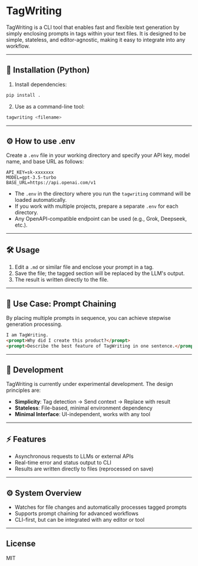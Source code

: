 # TagWriting

TagWriting is a CLI tool that enables fast and flexible text generation by simply enclosing prompts in tags within your text files. It is designed to be simple, stateless, and editor-agnostic, making it easy to integrate into any workflow.

---

## 🚀 Installation (Python)

1. Install dependencies:

```sh
pip install .
```

2. Use as a command-line tool:

```sh
tagwriting <filename>
```

---

## ⚙️ How to use .env

Create a `.env` file in your working directory and specify your API key, model name, and base URL as follows:

```env
API_KEY=sk-xxxxxxx
MODEL=gpt-3.5-turbo
BASE_URL=https://api.openai.com/v1
```

- The `.env` in the directory where you run the `tagwriting` command will be loaded automatically.
- If you work with multiple projects, prepare a separate `.env` for each directory.
- Any OpenAPI-compatible endpoint can be used (e.g., Grok, Deepseek, etc.).

---

## 🛠️ Usage

1. Edit a `.md` or similar file and enclose your prompt in a tag.
2. Save the file; the tagged section will be replaced by the LLM's output.
3. The result is written directly to the file.

---

## 🔁 Use Case: Prompt Chaining

By placing multiple prompts in sequence, you can achieve stepwise generation processing.

```markdown
I am TagWriting.
<prompt>Why did I create this product?</prompt>
<prompt>Describe the best feature of TagWriting in one sentence.</prompt>
```

---

## 🧪 Development

TagWriting is currently under experimental development. The design principles are:

- **Simplicity**: Tag detection → Send context → Replace with result
- **Stateless**: File-based, minimal environment dependency
- **Minimal Interface**: UI-independent, works with any tool

---

## ⚡ Features

- Asynchronous requests to LLMs or external APIs
- Real-time error and status output to CLI
- Results are written directly to files (reprocessed on save)

---

## ⚙️ System Overview

- Watches for file changes and automatically processes tagged prompts
- Supports prompt chaining for advanced workflows
- CLI-first, but can be integrated with any editor or tool

---

## License

MIT
